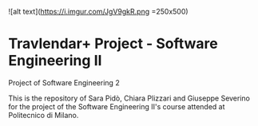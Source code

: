![alt text](https://i.imgur.com/JgV9gkR.png =250x500)

#  Travlendar+ Project - Software Engineering II
Project of Software Engineering 2


This is the repository of Sara Pidò, Chiara Plizzari and Giuseppe Severino for the project of the Software Engineering II's course attended at Politecnico di Milano.
